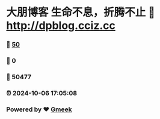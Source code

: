 # 大朋博客 生命不息，折腾不止 :link: http://dpblog.cciz.cc 
### :page_facing_up: [50](http://dpblog.cciz.cc/tag.html) 
### :speech_balloon: 0 
### :hibiscus: 50477 
### :alarm_clock: 2024-10-06 17:05:08 
### Powered by :heart: [Gmeek](https://github.com/Meekdai/Gmeek)
